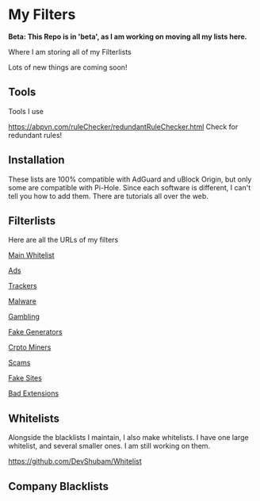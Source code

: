# My Filters
**Beta: This Repo is in 'beta', as I am working on moving all my lists here.**

Where I am storing all of my Filterlists

Lots of new things are coming soon!

## Tools

Tools I use

https://abpvn.com/ruleChecker/redundantRuleChecker.html Check for redundant rules!

## Installation

These lists are 100% compatible with AdGuard and uBlock Origin, but only some are compatible with Pi-Hole. Since each software is different, I can't tell you how to add them. There are tutorials all over the web.

## Filterlists
Here are all the URLs of my filters

[Main Whitelist](https://raw.githubusercontent.com/DevShubam/Whitelist/master/whitelist.txt)



[Ads](https://raw.githubusercontent.com/DevShubam/Filters/main/ads.txt)

[Trackers](https://raw.githubusercontent.com/DevShubam/Filters/main/Trackers.txt)

[Malware](https://raw.githubusercontent.com/DevShubam/Filters/main/Malware.txt)

[Gambling](https://raw.githubusercontent.com/DevShubam/Filters/main/Gambling.txt)

[Fake Generators](https://raw.githubusercontent.com/DevShubam/Filters/main/fake_generators.txt)

[Crpto Miners](https://raw.githubusercontent.com/DevShubam/Filters/main/crypto.txt)

[Scams](https://raw.githubusercontent.com/DevShubam/Filters/main/scam.txt)

[Fake Sites](https://raw.githubusercontent.com/DevShubam/Filters/main/Fake%20Sites.txt)

[Bad Extensions](https://raw.githubusercontent.com/DevShubam/Filters/main/Bad%20Extensions.txt)

## Whitelists
Alongside the blacklists I maintain, I also make whitelists. I have one large whitelist, and several smaller ones. I am still working on them.

https://github.com/DevShubam/Whitelist

## Company Blacklists

